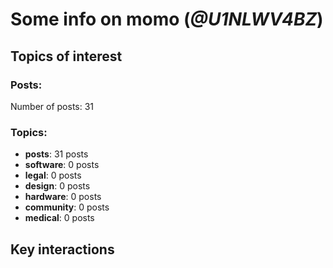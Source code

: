 # Some info on momo (_@U1NLWV4BZ_)


## Topics of interest

### Posts: 

Number of posts: 31

### Topics:

* __posts__: 31 posts
* __software__: 0 posts
* __legal__: 0 posts
* __design__: 0 posts
* __hardware__: 0 posts
* __community__: 0 posts
* __medical__: 0 posts

## Key interactions 

